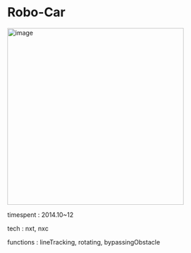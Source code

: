# Robo-Car

<img width="400" alt="image" src="https://user-images.githubusercontent.com/26247241/190324353-ff9af548-5110-4628-a61c-98382a98f2b9.png">



timespent : 2014.10~12


tech : nxt, nxc


functions : lineTracking, rotating, bypassingObstacle



